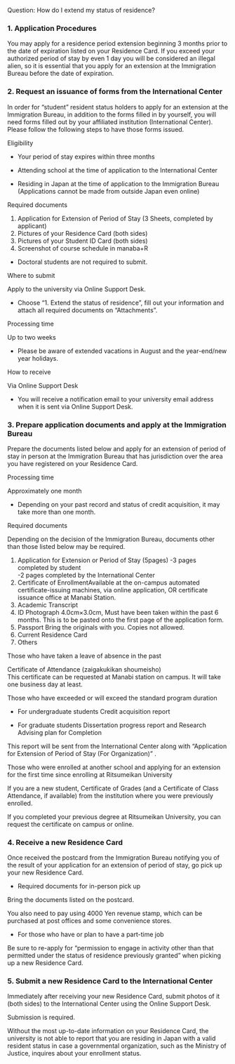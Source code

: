Question: How do I extend my status of residence? 


### 1\. Application Procedures

You may apply for a residence period extension beginning 3 months prior to the date of expiration listed on your Residence Card. If you exceed your authorized period of stay by even 1 day you will be considered an illegal alien, so it is essential that you apply for an extension at the Immigration Bureau before the date of expiration.

### 2\. Request an issuance of forms from the International Center

In order for “student” resident status holders to apply for an extension at the Immigration Bureau, in addition to the forms filled in by yourself, you will need forms filled out by your affiliated institution (International Center). Please follow the following steps to have those forms issued.


Eligibility
- Your period of stay expires within three months

- Attending school at the time of application to the International Center

- Residing in Japan at the time of application to the Immigration Bureau (Applications cannot be made from outside Japan even online)

Required documents

1. Application for Extension of Period of Stay (3 Sheets, completed by applicant)
2. Pictures of your Residence Card (both sides)  
3. Pictures of your Student ID Card (both sides)  
4.  Screenshot of course schedule in manaba+R  
- Doctoral students are not required to submit.  

Where to submit

Apply to the university via Online Support Desk.

- Choose “1. Extend the status of residence”, fill out your information and attach all required documents on “Attachments”.

Processing time

Up to two weeks

- Please be aware of extended vacations in August and the year-end/new year holidays.

How to receive

Via Online Support Desk

- You will receive a notification email to your university email address when it is sent via Online Support Desk.

### 3\. Prepare application documents and apply at the Immigration Bureau

Prepare the documents listed below and apply for an extension of period of stay in person at the Immigration Bureau that has jurisdiction over the area you have registered on your Residence Card.

Processing time

Approximately one month

- Depending on your past record and status of credit acquisition, it may take more than one month.

Required documents

Depending on the decision of the Immigration Bureau, documents other than those listed below may be required.

1. Application for Extension or Period of Stay (5pages) 
-3 pages completed by student  
-2 pages completed by the International Center  
2. Certificate of EnrollmentAvailable at the on-campus automated certificate-issuing machines, via online application, OR certificate issuance office at Manabi Station. 
3. Academic Transcript  
4. ID Photograph 4.0cm×3.0cm, Must have been taken within the past 6 months. This is to be pasted onto the first page of the application form.  
5. Passport Bring the originals with you. Copies not allowed.  
6. Current Residence Card  
7. Others  
  
Those who have taken a leave of absence in the past  
  
Certificate of Attendance (zaigakukikan shoumeisho)  
This certificate can be requested at Manabi station on campus. It will take one business day at least.


Those who have exceeded or will exceed the standard program duration

- For undergraduate students
Credit acquisition report

- For graduate students
Dissertation progress report and Research Advising plan for Completion

  
This report will be sent from the International Center along with “Application for Extension of Period of Stay (For Organization)” .



Those who were enrolled at another school and applying for an extension for
the first time since enrolling at Ritsumeikan University

If you are a new student, Certificate of Grades (and a Certificate of Class Attendance, if available) from the institution where you were previously enrolled. 

If you completed your previous degree at Ritsumeikan University, you can request the certificate on campus or online.  
  
### 4\. Receive a new Residence Card

Once received the postcard from the Immigration Bureau notifying you of the result of your application for an extension of period of stay, go pick up your new Residence Card.

- Required documents for in-person pick up

Bring the documents listed on the postcard.

You also need to pay using 4000 Yen revenue stamp, which can be purchased at post offices and some convenience stores.

- For those who have or plan to have a part-time job

Be sure to re-apply for “permission to engage in activity other than that permitted under the status of residence previously granted” when picking up a new Residence Card.

### 5\. Submit a new Residence Card to the International Center

Immediately after receiving your new Residence Card, submit photos of it (both sides) to the International Center using the Online Support Desk.
 
Submission is required.

Without the most up-to-date information on your Residence Card, the university is not able to report that you are residing in Japan with a valid resident status in case a governmental organization, such as the Ministry of Justice, inquires about your enrollment status.

